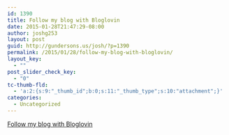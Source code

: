 ```yaml
---
id: 1390
title: Follow my blog with Bloglovin
date: 2015-01-28T21:47:29-08:00
author: joshg253
layout: post
guid: http://gundersons.us/josh/?p=1390
permalink: /2015/01/28/follow-my-blog-with-bloglovin/
layout_key:
  - ""
post_slider_check_key:
  - "0"
tc-thumb-fld:
  - 'a:2:{s:9:"_thumb_id";b:0;s:11:"_thumb_type";s:10:"attachment";}'
categories:
  - Uncategorized
---
```

<a href="http://www.bloglovin.com/blog/13561255/?claim=6f76bet6frv">Follow my blog with Bloglovin</a>